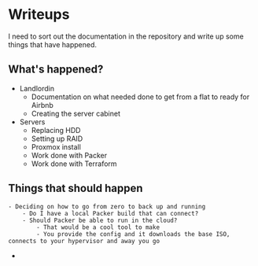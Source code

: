 # Writeups
I need to sort out the documentation in the repository and write up some things that have happened. 

## What's happened?
- Landlordin
	- Documentation on what needed done to get from a flat to ready for Airbnb
	- Creating the server cabinet
- Servers
	- Replacing HDD
	- Setting up RAID
	- Proxmox install
	- Work done with Packer
	- Work done with Terraform

## Things that should happen
	- Deciding on how to go from zero to back up and running
		- Do I have a local Packer build that can connect?
		- Should Packer be able to run in the cloud?
			- That would be a cool tool to make
			- You provide the config and it downloads the base ISO, connects to your hypervisor and away you go
- 
<!--stackedit_data:
eyJoaXN0b3J5IjpbOTg1OTI5OTMyXX0=
-->